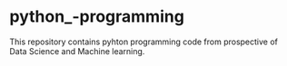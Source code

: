 # python_-programming
This repository contains pyhton programming code from prospective of Data Science and Machine learning.
